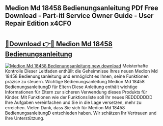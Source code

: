 ## Medion Md 18458 Bedienungsanleitung PDf Free Download - Part-itI Service Owner Guide - User Repair Edition x4CF0

# <h2><a href="http://df46x6w.blite.top/?on=Medion+Md+18458+Bedienungsanleitung">🔗Download 👉🔴 Medion Md 18458 Bedienungsanleitung</a></h2>

[![Medion Md 18458 Bedienungsanleitung new download](https://i.imgur.com/lujVjoI.png)](http://df46x6w.blite.top/?on=Medion+Md+18458+Bedienungsanleitung)
Meisterhafte Kontrolle Dieser Leitfaden enthüllt die Geheimnisse Ihres neuen Medion Md 18458 Bedienungsanleitung und ermöglicht es Ihnen, seine Funktionen präzise zu steuern. Wichtige Bedienungsanleitung Medion Md 18458 BedienungsanleitungD für Eltern Diese Anleitung enthält wichtige Informationen für Eltern zur sicheren Verwendung dieses Produkts für Kinder. Mit Funktionen wie der Funktionsliste soll Ihr neues REDDDDDDD Ihre Aufgaben vereinfachen und Sie in die Lage versetzen, mehr zu erreichen. Vielen Dank, dass Sie sich für Medion Md 18458 BedienungsanleitungD entschieden haben. Wir schätzen Ihr Vertrauen und Ihre Unterstützung.
